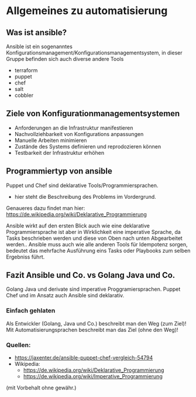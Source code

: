 # Allgemeines zu automatisierung

## Was ist ansible? 
Ansible ist ein sogenanntes Konfigurationsmanagement/Konfigurationsmanagementsystem, in dieser Gruppe befinden sich auch diverse andere Tools
* terraform
* puppet
* chef
* salt
* cobbler

## Ziele von Konfigurationmanagementsystemen
* Anforderungen an die Infrastruktur manifestieren
* Nachvollziehbarkeit von Konfigurations anpassungen
* Manuelle Arbeiten minimieren
* Zustände des Systems definieren und reprodozieren können
* Testbarkeit der Infrastruktur erhöhen

## Programmiertyp von ansible 
Puppet und Chef sind deklarative Tools/Programmiersprachen. 
* hier steht die Beschreibung des Problems im Vordergrund.

Genaueres dazu findet man hier: https://de.wikipedia.org/wiki/Deklarative_Programmierung

Ansible wirkt auf den ersten Blick auch wie eine deklarative Programmiersprache ist aber in Wirklichkeit eine imperative Sprache, da Tasks beschrieben werden und diese von Oben nach unten Abgearbeitet werden..
Ansible muss auch wie alle anderen Tools für Idempotenz sorgen, bedeutet das mehrfache Ausführung eins Tasks oder Playbooks zum selben Ergebniss  führt. 

## Fazit Ansible und Co. vs Golang Java und Co. 
Golang Java und derivate sind imperative Proggramiersprachen. Puppet Chef und im Ansatz auch Ansible sind deklarativ.

### Einfach gehlaten
Als Entwickler (Golang, Java und Co.) beschreibt man den Weg (zum Ziel)! 
Mit Automatisierungsprachen beschreibt man das Ziel (ohne den Weg)!


### Quellen: 
* https://jaxenter.de/ansible-puppet-chef-vergleich-54794
* Wikipedia: 
  * https://de.wikipedia.org/wiki/Deklarative_Programmierung
  * https://de.wikipedia.org/wiki/Imperative_Programmierung

(mit Vorbehalt ohne gewähr.)
